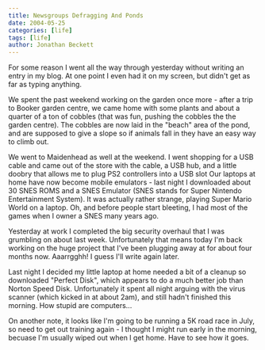 ```yaml
---
title: Newsgroups Defragging And Ponds
date: 2004-05-25
categories: [life]
tags: [life]
author: Jonathan Beckett
---
```


For some reason I went all the way through yesterday without writing an entry in my blog. At one point I even had it on my screen, but didn't get as far as typing anything.

We spent the past weekend working on the garden once more - after a trip to Booker garden centre, we came home with some plants and about a quarter of a ton of cobbles (that was fun, pushing the cobbles the the garden centre). The cobbles are now laid in the "beach" area of the pond, and are supposed to give a slope so if animals fall in they have an easy way to climb out.

We went to Maidenhead as well at the weekend. I went shopping for a USB cable and came out of the store with the cable, a USB hub, and a little doobry that allows me to plug PS2 controllers into a USB slot  Our laptops at home have now become mobile emulators - last night I downloaded about 30 SNES ROMS and a SNES Emulator (SNES stands for Super Nintendo Entertainment System). It was actually rather strange, playing Super Mario World on a laptop. Oh, and before people start bleeting, I had most of the games when I owner a SNES many years ago.

Yesterday at work I completed the big security overhaul that I was grumbling on about last week. Unfortunately that means today I'm back working on the huge project that I've been plugging away at for about four months now. Aaarrgghh! I guess I'll write again later.

Last night I decided my little laptop at home needed a bit of a cleanup so downloaded "Perfect Disk", which appears to do a much better job than Norton Speed Disk. Unfortunately it spent all night arguing with the virus scanner (which kicked in at about 2am), and still hadn't finished this morning. How stupid are computers...

On another note, it looks like I'm going to be running a 5K road race in July, so need to get out training again - I thought I might run early in the morning, becuase I'm usually wiped out when I get home. Have to see how it goes.